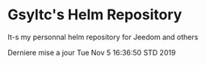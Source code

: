 # Gsyltc's Helm Repository

It-s my personnal helm repository for Jeedom and others

Derniere mise a jour Tue Nov  5 16:36:50 STD 2019
